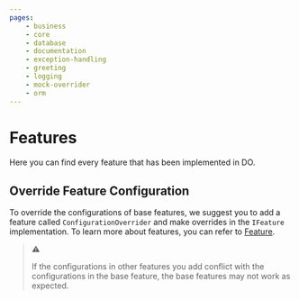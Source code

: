```yaml
---
pages:
    - business
    - core
    - database
    - documentation
    - exception-handling
    - greeting
    - logging
    - mock-overrider
    - orm
---
```


# Features

Here you can find every feature that has been implemented in DO.

## Override Feature Configuration

To override the configurations of base features, we suggest you to add a
feature called `ConfigurationOverrider` and make overrides in the `IFeature`
implementation. To learn more about features, you can refer to
[Feature](../architecture/feature.md).

> :warning:
>
> If the configurations in other features you add conflict with the
> configurations in the base feature, the base features may not work as
> expected.
